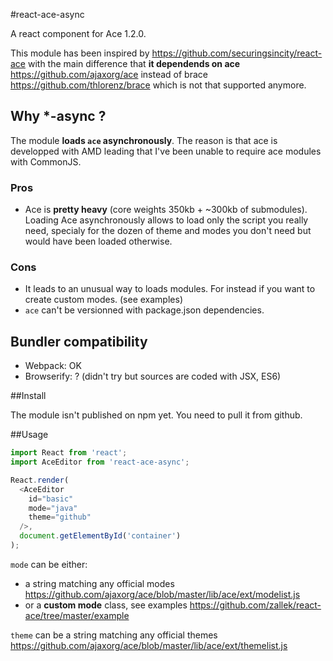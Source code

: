 #react-ace-async

A react component for Ace 1.2.0.

This module has been inspired by https://github.com/securingsincity/react-ace with the main difference that **it dependends on ace** https://github.com/ajaxorg/ace instead of brace https://github.com/thlorenz/brace which is not that supported anymore.


## Why *-async ?

The module **loads `ace` asynchronously**. The reason is that ace is developped with AMD leading that I've been unable to require ace modules with CommonJS.

### Pros
- Ace is **pretty heavy** (core weights 350kb + ~300kb of submodules). Loading Ace asynchronously allows to load only the script you really need, specialy for the dozen of theme and modes you don't need but would have been loaded otherwise.

### Cons
- It leads to an unusual way to loads modules. For instead if you want to create custom modes. (see examples)
- `ace` can't be versionned with package.json dependencies.


## Bundler compatibility
- Webpack: OK
- Browserify: ? (didn't try but sources are coded with JSX, ES6)

##Install

The module isn't published on npm yet. You need to pull it from github.


##Usage

```javascript
import React from 'react';
import AceEditor from 'react-ace-async';

React.render(
  <AceEditor
    id="basic"
    mode="java"
    theme="github"
  />,
  document.getElementById('container')
);
```

`mode` can be either:
- a string matching any official modes https://github.com/ajaxorg/ace/blob/master/lib/ace/ext/modelist.js
- or a **custom mode** class, see examples https://github.com/zallek/react-ace/tree/master/example

`theme` can be a string matching any official themes https://github.com/ajaxorg/ace/blob/master/lib/ace/ext/themelist.js
